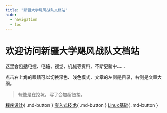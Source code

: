 ```yaml
---
title: "新疆大学飓风战队文档站"
hide:
  - navigation
  - toc
---
```


# 欢迎访问新疆大学飓风战队文档站

这里会包括电控、电路、视觉、机械等资料，不断更新中……

点击右上角的眼睛可以切换深色、浅色模式，文章的左侧是目录，右侧是文章大纲。

> 有些是在挖坑，写了会加超链接。

[程序设计](Program-Design/index.md){ .md-button }
[嵌入式技术](Embedded/index.md){ .md-button }
[Linux基础](Linux/index.md){ .md-button }
